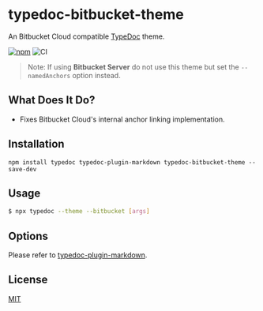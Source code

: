 # typedoc-bitbucket-theme

An Bitbucket Cloud compatible [TypeDoc](https://github.com/TypeStrong/typedoc) theme.

[![npm](https://img.shields.io/npm/v/typedoc-bitbucket-theme.svg)](https://www.npmjs.com/package/typedoc-bitbucket-theme)
![CI](https://github.com/tgreyuk/typedoc-plugin-markdown/actions/workflows/ci.yml/badge.svg?branch=master)

> Note: If using **Bitbucket Server** do not use this theme but set the `--namedAnchors` option instead.

## What Does It Do?

- Fixes Bitbucket Cloud's internal anchor linking implementation.

## Installation

```shell
npm install typedoc typedoc-plugin-markdown typedoc-bitbucket-theme --save-dev
```

## Usage

```bash
$ npx typedoc --theme --bitbucket [args]
```

## Options

Please refer to [typedoc-plugin-markdown](https://github.com/tgreyuk/typedoc-plugin-markdown/blob/master/packages/typedoc-plugin-markdown/README.md#options).

## License

[MIT](https://github.com/tgreyuk/typedoc-plugin-markdown/blob/master/packages/typedoc-github-wiki-theme/LICENSE)
